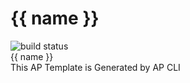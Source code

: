 # {{ name }}
![build status](https://TRAVIS_BUILD_STATUS_URL&branch=master "BUILD_STATUS")  
{{ name }}  
This AP Template is Generated by AP CLI
